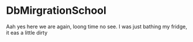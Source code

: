 # DbMirgrationSchool
Aah yes here we are again, loong time no see. I was just bathing my fridge, it eas a little dirty
